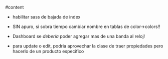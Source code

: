 #content
* habilitar sass de bajada de index

* SIN apuro, si sobra tiempo cambiar nombre en tablas de color->colors!!
* Dashboard se _debería_ poder agregar mas de una banda al reloj!


* para update o edit, podria aprovechar la clase de traer propiedades pero hacerlo de un producto especifico